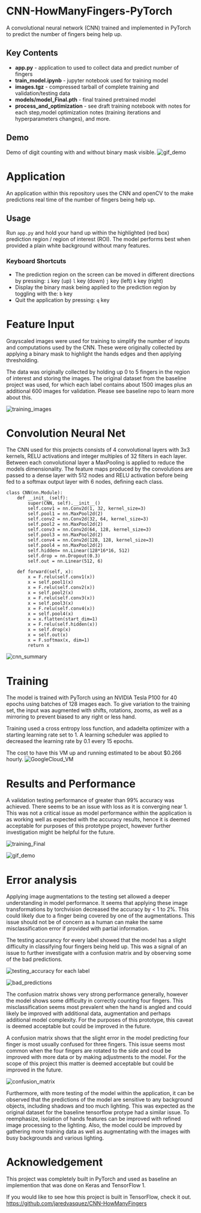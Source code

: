 # CNN-HowManyFingers-PyTorch
A convolutional neural network (CNN) trained and implemented in PyTorch to predict the number of fingers being help up.

## Key Contents
* **app.py** - application to used to collect data and predict number of fingers 
* **train_model.ipynb** - jupyter notebook used for training model
* **images.tgz** - compressed tarball of complete training and validation/testing data
* **models/model_Final.pth** - final trained pretrained model
* **process_and_optimization** - see draft training notebook with notes for each step,model optimization notes (training iterations and hyperparameters changes), and more.

## Demo
Demo of digit counting with and without binary mask visible. 
![gif_demo]()

# Application
An application within this repository uses the CNN and openCV to the make predictions real time of the number of fingers being help up.

## Usage
Run `app.py` and hold your hand up within the highlighted (red box) prediction region / region of interest (ROI).
The model performs best when provided a plain white background without many features.

### Keyboard Shortcuts
* The prediction region on the screen can be moved in different directions by pressing: 
      `i` key (up)
      `l` key (down)
      `j` key (left)
      `k` key (right)
* Display the binary mask being applied to the prediction region by toggling with the:
      `b` key
* Quit the application by pressing:
      `q` key

# Feature Input
Grayscaled images were used for training to simplify the number of inputs and computations used by the CNN. These were originally collected by applying a binary mask to highlight the hands edges and then applying thresholding.

The data was originally collected by holding up 0 to 5 fingers in the region of interest and storing the images. 
The original dataset from the baseline project was used, for which each label contains about 1500 images plus an additional 600 images for validation.
Please see baseline repo to learn more about this.

![training_images](process_and_optimization/readme-support/training_images.png)

# Convolution Neural Net

The CNN used for this projects consists of 4 convolutional layers with 3x3 kernels, RELU activations and integer multiples of 32 filters in each layer. Between each convolutional layer a MaxPooling is applied to reduce the models dimensionality. The feature maps produced by the convolutions are passed to a dense layer with 512 nodes and RELU activation before being fed to a softmax output layer with 6 nodes, defining each class.

```
class CNN(nn.Module):
    def __init__(self):
        super(CNN, self).__init__()
        self.conv1 = nn.Conv2d(1, 32, kernel_size=3)
        self.pool1 = nn.MaxPool2d(2)
        self.conv2 = nn.Conv2d(32, 64, kernel_size=3)
        self.pool2 = nn.MaxPool2d(2)
        self.conv3 = nn.Conv2d(64, 128, kernel_size=3)
        self.pool3 = nn.MaxPool2d(2)
        self.conv4 = nn.Conv2d(128, 128, kernel_size=3)
        self.pool4 = nn.MaxPool2d(2)
        self.hidden= nn.Linear(128*16*16, 512) 
        self.drop = nn.Dropout(0.3) 
        self.out = nn.Linear(512, 6)

    def forward(self, x):
        x = F.relu(self.conv1(x))
        x = self.pool1(x)
        x = F.relu(self.conv2(x))
        x = self.pool2(x)
        x = F.relu(self.conv3(x))
        x = self.pool3(x)
        x = F.relu(self.conv4(x))
        x = self.pool4(x)
        x = x.flatten(start_dim=1)
        x = F.relu(self.hidden(x))
        x = self.drop(x)
        x = self.out(x)
        x = F.softmax(x, dim=1)
        return x
```

![cnn_summary](process_and_optimization/readme-support/cnn_summary.png)

# Training
The model is trained with PyTorch using an NVIDIA Tesla P100 for 40 epochs using batches of 128 images each.
To give variation to the training set, the input was augmented with shifts, rotations, zooms, as well as a mirroring to prevent biased to any right or less hand.

Training used a cross entropy loss function, and adadelta optimizer with a starting learning rate set to 1. A learning scheduler was applied to decreased the learning rate by 0.1 every 15 epochs.

The cost to have this VM up and running estimated to be about $0.266 hourly. 
![GoogleCloud_VM](process_and_optimization/readme-support/GoogleCloud_VM.png)

# Results and Performance
A validation testing performance of greater than 99% accuracy was achieved. There seems to be an issue with loss as it is converging near 1. This was not a critical issue as model performance within the application is as working well as expected with the accuracy results, hence it is deemed acceptable for purposes of this prototype project, however further investigation might be helpful for the future.

![training_Final](process_and_optimization/results/training_Final.png)

![gif_demo]()

# Error analysis 
Applying image augmentations to the testing set allowed a deeper understanding in model performance. It seems that applying these image transformations by torchvision decreased the accuracy by < 1 to 2%. This could likely due to a finger being covered by one of the augmentations. This issue should not be of concern as a human can make the same misclassification error if provided with partial information.

The testing accurancy for every label showed that the model has a slight difficulty in classifying four fingers being held up. This was a signal of an issue to further investigate with a confusion matrix and by observing some of the bad predictions.

![testing_accuracy for each label](process_and_optimization/readme-support/testing_accuracy.png)

![bad_predictions](process_and_optimization/readme-support/bad_predictions.png)

The confusion matrix shows very strong performance generally, however the model shows some difficulty in correctly counting four fingers. This misclassification seems most prevalent when the hand is angled and could likely be improved with additional data, augmentation and perhaps additional model complexity. For the purposes of this prototype, this caveat is deemed acceptable but could be improved in the future.

A confusion matrix shows that the slight error in the model predicting four finger is most usually confused for three fingers. This issue seems most common when the four fingers are rotated to the side and coud be improved with more data or by making adjustments to the model. For the scope of this project this matter is deemed acceptable but could be improved in the future.

![confusion_matrix](process_and_optimization/readme-support/confusion_matrix.png)

Furthermore, with more testing of the model within the application, it can be observed that the predictions of the model are sensitive to any background objects, including shadows and too much lighting.
This was expected as the original dataset for the baseline tensorflow protype had a similar issue. 
To reemphasize, isolation of hands features can be improved with refined image processing to the lighting. 
Also, the model could be improved by gathering more training data as well as augmentating with the images with busy backgrounds and various lighting.

# Acknowledgement
This project was completely built in PyTorch and used as baseline an implemention that was done on Keras and TensorFlow 1.

If you would like to see how this project is built in TensorFlow, check it out.
https://github.com/jaredvasquez/CNN-HowManyFingers
